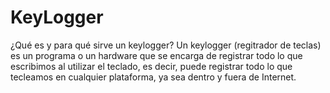 # KeyLogger
¿Qué es y para qué sirve un keylogger?
Un keylogger (regitrador de teclas) es un programa o un hardware que se encarga de registrar todo lo que escribimos al utilizar el teclado, es decir, puede registrar todo lo que tecleamos en cualquier plataforma, ya sea dentro y fuera de Internet.
